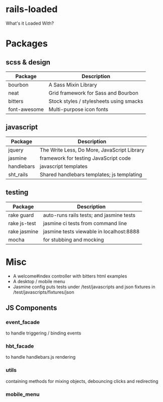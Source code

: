 # rails-loaded

What's it Loaded With?

# Packages

## scss & design

| Package           | Description                                  |
| ----------------- | -------------------------------------------- |
| bourbon           | A Sass Mixin Library                         |
| neat              | Grid framework for Sass and Bourbon          |
| bitters           | Stock styles / stylesheets using smacks      |
| font-awesome      | Multi-purpose icon fonts                     |


## javascript

| Package           | Description                                  |
| ----------------- | -------------------------------------------- |
| jquery            | The Write Less, Do More, JavaScript Library  |
| jasmine           | framework for testing JavaScript code        |
| handlebars        | javascript templates                         |
| sht_rails         | Shared handlebars templates; js templating   |


## testing

| Package           | Description                                  |
| ----------------- | -------------------------------------------- |
| rake guard        | auto-runs rails tests; and jasmine tests     |
| rake js-test      | jasmine ci tests from command line           |
| rake jasmine      | jasmine tests viewable in localhost:8888     |
| mocha             | for stubbing and mocking                     |


# Misc

* A welcome#index controller with bitters html examples
* A desktop / mobile menu
* Jasmine config puts tests under /test/javascripts and json fixtures in /test/javascripts/fixtures/json


## JS Components

### event_facade
to handle triggering / binding events

### hbt_facade
to handle handlebars.js rendering

### utils
containing methods for mixing objects, debouncing clicks and redirecting

### mobile_menu
